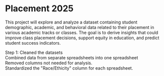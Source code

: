 # Placement 2025
This project will explore and analyze a dataset containing student demographic, academic, and behavioral data related to their placement in various academic tracks or classes. The goal is to derive insights that could improve class placement decisions, support equity in education, and predict student success indicators.

Step 1: Cleaned the datasets<br>
Combined data from separate spreadsheets into one spreadsheet<br>
Removed columns not needed for analysis.<br>
Standardized the "Race/Ethicity" column for each spreadsheet.<br>


